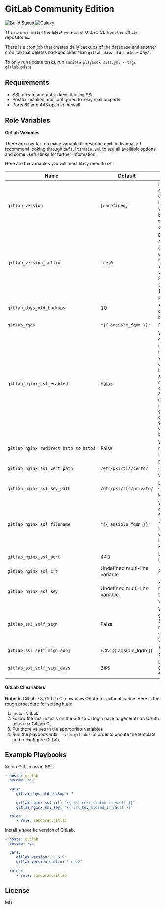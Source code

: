 GitLab Community Edition
========
[![Build Status](https://travis-ci.org/samdoran/ansible-role-gitlab.svg?branch=master)](https://travis-ci.org/samdoran/ansible-role-gitlab)
[![Galaxy](https://img.shields.io/badge/galaxy-samdoran.gitlab-blue.svg?style=flat)](https://galaxy.ansible.com/samdoran/gitlab)

The role will install the latest version of GitLab CE from the official repositories.

There is a cron job that creates daily backups of the database and another cron job that deletes backups older than `gitlab_days_old_backups` days.

To only run update tasks, run `ansible-playbook site.yml --tags gitlabupdate`.

Requirements
------------

* SSL private and public keys if using SSL
* Postfix installed and configured to relay mail properly
* Ports 80 and 443 open in firewall

Role Variables
--------------

#### GitLab Variables  ####

There are now far too many variable to describe each individually. I recommend looking through `defaults/main.yml` to see all available options and some useful links for further information.

Here are the variables you will most likely need to set.

| Name           | Default                     | Description                |
|----------------|-----------------------------|----------------------------|
| `gitlab_version` | `[undefined]` | If defined, install a specific version of GitLab. If undefined, install the latest version. This needs to be a string, so be sure to wrap it in double quotes. |
| `gitlab_version_suffix` | `-ce.0` | **Debian only** When specifying `gitlab_version`, an additional suffix is needed. To see valid suffixes, run `aptitude versions gitlab-ce`. Since GitLab 8, the suffix is always `-ce.[012]`. |
|  `gitlab_days_old_backups` | 10 | Passed to `find -time +[n]` in cron job that deletes GitLab backups |
| `gitlab_fqdn` | `"{{ ansible_fqdn }}"` | FQDN of GitLab host |
| `gitlab_nginx_ssl_enabled` | False | Whether or not to configure GitLab to use SSL. This is meant to be used when the SSL certificates are installed using an additional role and not defined inside `gitlab_nginx_ssl_crt` and `gitlab_nginx_ssl_key`. If `gitlab_nginx_ssl_crt` or `gitlab_nginx_ssl_key` are defined, SSL will be enabled |
| `gitlab_nginx_redirect_http_to_https` | False | Whether or not to redirect HTTP to HTTPS. |
| `gitlab_nginx_ssl_cert_path` | `/etc/pki/tls/certs/` | Directory where GitLab SSL certs are stored. |
| `gitlab_nginx_ssl_key_path` | `/etc/pki/tls/private/` | Directory where GitLab SSL certificate keys are stored. |
| `gitlab_nginx_ssl_filename` | `"{{ ansible_fqdn }}"` | What the SSL certificate and key files will be named. A `.crt` extension is used for the public cert, a `.key` extension is used for the private key. |
| `gitlab_nginx_ssl_port` | 443 | Listening port for HTTPS. |
| `gitlab_nginx_ssl_crt` | Undefined multi-line variable | SSL Public certificate. |
| `gitlab_nginx_ssl_key` | Undefined multi-line variable | SSL Private key. I recommend putting this in an ansible vault. |
|`gitlab_ssl_self_sign`| False | Wether or not to generate a self signed SSL Certificate. Do not provide an SSL Certificate if using this option. |
|`gitlab_ssl_self_sign_subj` | /CN={{ ansible_fqdn }} | Subject of self signed SSL Certificate. |
|`gitlab_ssl_self_sign_days`| 365 | Days self signed SSL Certificate is signed for. | 

#### GitLab CI Variables ####

**Note:** In GitLab 7.8, GitLab CI now uses OAuth for authentication. Here is the rough procedure for setting it up:

  1. Install GitLab
  1. Follow the instructions on the GitLab CI login page to generate an OAuth token for GitLab CI
  1. Put those values in the appropriate variables
  1. Run the playbook with `--tags gitlabrb` in order to update the template and reconfigure GitLab.


Example Playbooks
----------------
Setup GitLab using SSL.
```yaml
- hosts: gitlab
  become: yes

  vars:
     gitlab_days_old_backups: 7

     gitlab_nginx_ssl_crt: "{{ ssl_cert_stored_in_vault }}"
     gitlab_nginx_ssl_key: "{{ ssl_key_stored_in_vault }}"

  roles:
     - role: samdoran.gitlab
```

Install a specific version of GitLab.
```yaml
- hosts: gitlab
  become: yes

  vars:
     gitlab_version: "8.6.9"
     gitlab_version_suffix: "-ce.2"

  roles:
     - role: samdoran.gitlab
```

License
-------

MIT
